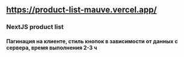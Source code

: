 ## https://product-list-mauve.vercel.app/

### NextJS product list

#### Пагинация на клиенте, стиль кнопок в зависимости от данных с сервера, время выполнения 2-3 ч
